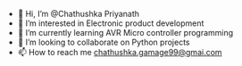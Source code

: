 - 👋 Hi, I’m @Chathushka Priyanath
- 👀 I’m interested in Electronic product development
- 🌱 I’m currently learning AVR Micro controller programming
- 💞️ I’m looking to collaborate on Python projects
- 📫 How to reach me chathushka.gamage99@gmai.com
<!---
Chathushka1999/Chathushka1999 is a ✨ special ✨ repository because its `README.md` (this file) appears on your GitHub profile.
You can click the Preview link to take a look at your changes.
--->
